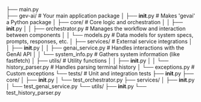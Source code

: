 ├── main.py                 
├── gev-ai/                 # Your main application package
│   ├── __init__.py        # Makes 'gevai' a Python package
│   ├── core/              # Core logic and orchestration
│   │   ├── __init__.py
│   │   ├── orchestrator.py # Manages the workflow and interaction between components
│   │   └── models.py      # Data models for system specs, prompts, responses, etc.
│   ├── services/          # External service integrations
│   │   ├── __init__.py
│   │   ├── genai_service.py # Handles interactions with the GenAI API
│   │   └── system_info.py   # Gathers system information (like fastfetch)
│   ├── utils/             # Utility functions
│   │   ├── __init__.py
│   │   └── history_parser.py # Handles parsing terminal history
│   └── exceptions.py      # Custom exceptions
└── tests/                 # Unit and integration tests
    ├── __init__.py
    ├── core/
    │   ├── __init__.py
    │   └── test_orchestrator.py
    ├── services/
    │   ├── __init__.py
    │   └── test_genai_service.py
    └── utils/
        ├── __init__.py
        └── test_history_parser.py
